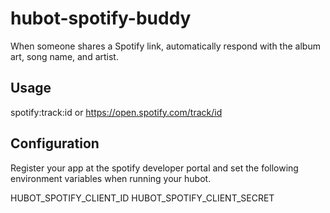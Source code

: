 # hubot-spotify-buddy
When someone shares a Spotify link, automatically respond with the album art, song name, and artist.

## Usage
spotify:track:id
or
https://open.spotify.com/track/id

## Configuration
Register your app at the spotify developer portal and set the following environment variables when running your hubot.

HUBOT_SPOTIFY_CLIENT_ID
HUBOT_SPOTIFY_CLIENT_SECRET
